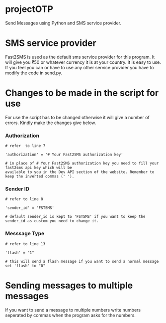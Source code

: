 # projectOTP
Send Messages using Python and SMS service provider.

# SMS service provider
Fast2SMS is used as the default sms service provider for this program. It will give you ₹50 or whatever currency it is at your country.
It is easy to use. If you feel you can or have to use any other service provider you have to modify the code in send.py.

# Changes to be made in the script for use
For use the script has to be changed otherwise it will give a number of errors. Kindly make the changes give below. 

### Authorization
```
# refer  to line 7

'authorization' = '# Your Fast2SMS authorization key'

# in place of # Your Fast2SMS authorization key you need to fill your fast2sms api key which will be 
available to you in the Dev API section of the website. Remember to keep the inverted commas (' ').
```

### Sender ID
```
# refer to line 8

'sender_id' = 'FSTSMS'

# default sender_id is kept to 'FSTSMS' if you want to keep the sender_id as custom you need to change it.
```

### Messsage Type
```
# refer to line 13

'flash' = "1"

# this will send a flash message if you want to send a normal message set 'flash' to "0"
```

# Sending messages to multiple messages

If you want to send a message to multiple numbers write numbers seperated by commas when the program asks for the numbers.
